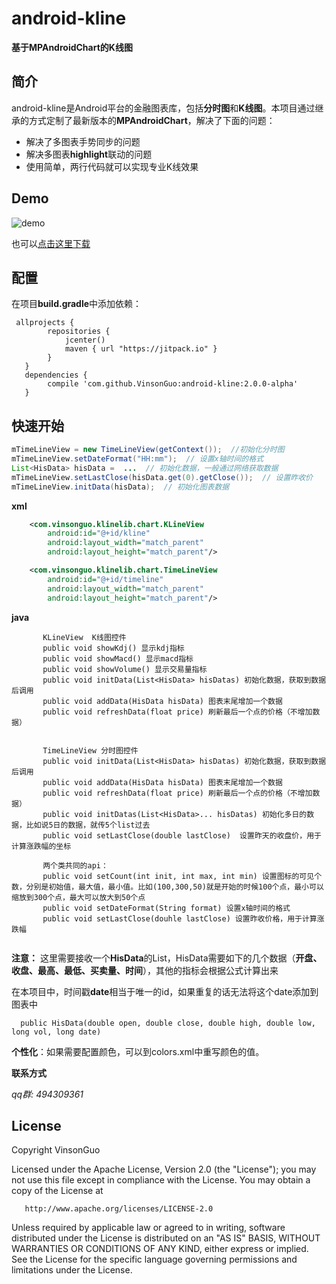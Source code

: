# android-kline

**基于MPAndroidChart的K线图**

## 简介

android-kline是Android平台的金融图表库，包括**分时图**和**K线图**。本项目通过继承的方式定制了最新版本的**MPAndroidChart**，解决了下面的问题：

- 解决了多图表手势同步的问题
- 解决多图表**highlight**联动的问题
- 使用简单，两行代码就可以实现专业K线效果


## Demo

![demo](art/new_chart.gif)

也可以[点击这里下载](https://github.com/VinsonGuo/android-kline/raw/master/art/app-debug.apk)


## 配置

在项目**build.gradle**中添加依赖：

```
 allprojects {
        repositories {
            jcenter()
            maven { url "https://jitpack.io" }
        }
   }
   dependencies {
        compile 'com.github.VinsonGuo:android-kline:2.0.0-alpha'
   }
```


## 快速开始
```java
mTimeLineView = new TimeLineView(getContext());  //初始化分时图
mTimeLineView.setDateFormat("HH:mm");  // 设置x轴时间的格式
List<HisData> hisData =  ...  // 初始化数据，一般通过网络获取数据
mTimeLineView.setLastClose(hisData.get(0).getClose());  // 设置昨收价
mTimeLineView.initData(hisData);  // 初始化图表数据
```

**xml**

```xml
    <com.vinsonguo.klinelib.chart.KLineView
        android:id="@+id/kline"
        android:layout_width="match_parent"
        android:layout_height="match_parent"/>
```


```xml
    <com.vinsonguo.klinelib.chart.TimeLineView
        android:id="@+id/timeline"
        android:layout_width="match_parent"
        android:layout_height="match_parent"/>
```

**java**  
```
       KLineView  K线图控件
       public void showKdj() 显示kdj指标
       public void showMacd() 显示macd指标
       public void showVolume() 显示交易量指标
       public void initData(List<HisData> hisDatas) 初始化数据，获取到数据后调用
       public void addData(HisData hisData) 图表末尾增加一个数据
       public void refreshData(float price) 刷新最后一个点的价格（不增加数据）
       
       
       TimeLineView 分时图控件
       public void initData(List<HisData> hisDatas) 初始化数据，获取到数据后调用
       public void addData(HisData hisData) 图表末尾增加一个数据
       public void refreshData(float price) 刷新最后一个点的价格（不增加数据）
       public void initDatas(List<HisData>... hisDatas) 初始化多日的数据，比如说5日的数据，就传5个list过去
       public void setLastClose(double lastClose)  设置昨天的收盘价，用于计算涨跌幅的坐标
       
       两个类共同的api：
       public void setCount(int init, int max, int min) 设置图标的可见个数，分别是初始值，最大值，最小值。比如(100,300,50)就是开始的时候100个点，最小可以缩放到300个点，最大可以放大到50个点
       public void setDateFormat(String format) 设置x轴时间的格式
       public void setLastClose(douhle lastClose) 设置昨收价格，用于计算涨跌幅
       
```

**注意：** 这里需要接收一个**HisData**的List，HisData需要如下的几个数据（**开盘、收盘、最高、最低、买卖量、时间**），其他的指标会根据公式计算出来

在本项目中，时间戳**date**相当于唯一的id，如果重复的话无法将这个date添加到图表中

```
  public HisData(double open, double close, double high, double low,  long vol, long date)
```

**个性化**：如果需要配置颜色，可以到colors.xml中重写颜色的值。


**联系方式**

_qq群: 494309361_ 



## License

   Copyright VinsonGuo

   Licensed under the Apache License, Version 2.0 (the "License");
   you may not use this file except in compliance with the License.
   You may obtain a copy of the License at

       http://www.apache.org/licenses/LICENSE-2.0

   Unless required by applicable law or agreed to in writing, software
   distributed under the License is distributed on an "AS IS" BASIS,
   WITHOUT WARRANTIES OR CONDITIONS OF ANY KIND, either express or implied.
   See the License for the specific language governing permissions and
   limitations under the License.

